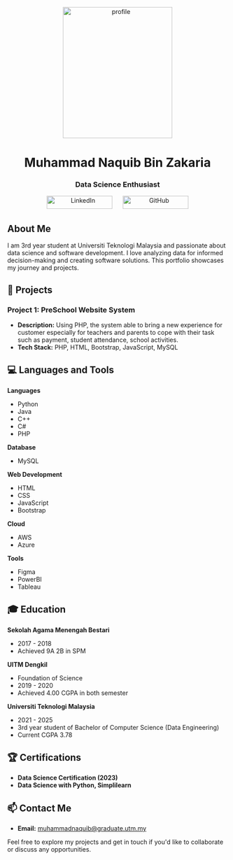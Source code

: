 <p align="center">
  
<img src="https://github.com/drshahizan/HPDP/assets/92329710/ae862ec4-abdd-425e-bc4d-537d435236e8" alt="profile" width="250" height="300">

</p>

<h1 align="center">Muhammad Naquib Bin Zakaria</h1>

<h3 align="center">Data Science Enthusiast</h3>

<div align="center">
  <a href="https://www.linkedin.com/in/naquib-zakaria-527750224" target="_blank" style="text-decoration: none; margin: 10px;">
    <img src="https://img.shields.io/badge/LinkedIn-Connect-0A66C2" alt="LinkedIn" width="150" height="30">
  </a>
  <a href="https://github.com/nqbzkr01" target="_blank" style="text-decoration: none; margin: 10px;">
    <img src="https://img.shields.io/badge/GitHub-Follow-181717" alt="GitHub" width="150" height="30">
  </a>
</div>


## About Me

I am 3rd year student at Universiti Teknologi Malaysia and passionate about data science and software development. I love analyzing data for informed decision-making and creating software solutions. This portfolio showcases my journey and projects.

## 🚀 Projects

### Project 1: PreSchool Website System
- **Description:** Using PHP, the system able to bring a new experience for customer especially for teachers and parents to cope with their task such as payment, student attendance, school activities.
- **Tech Stack:** PHP, HTML, Bootstrap, JavaScript, MySQL

## 💻 Languages and Tools
**Languages**
- Python
- Java
- C++
- C#
- PHP

**Database**
- MySQL

**Web Development**
- HTML
- CSS
- JavaScript
- Bootstrap

**Cloud**
- AWS
- Azure

**Tools**
- Figma
- PowerBI
- Tableau


## 🎓 Education

**Sekolah Agama Menengah Bestari**
- 2017 - 2018
- Achieved 9A 2B in SPM

**UITM Dengkil**
- Foundation of Science
- 2019 - 2020
- Achieved 4.00 CGPA in both semester

**Universiti Teknologi Malaysia**
- 2021 - 2025
- 3rd year student of Bachelor of Computer Science (Data Engineering)
- Current CGPA 3.78


## 🏆 Certifications

- **Data Science Certification (2023)**
- **Data Science with Python, Simplilearn**

## 📫 Contact Me

- **Email:** muhammadnaquib@graduate.utm.my

Feel free to explore my projects and get in touch if you'd like to collaborate or discuss any opportunities.
